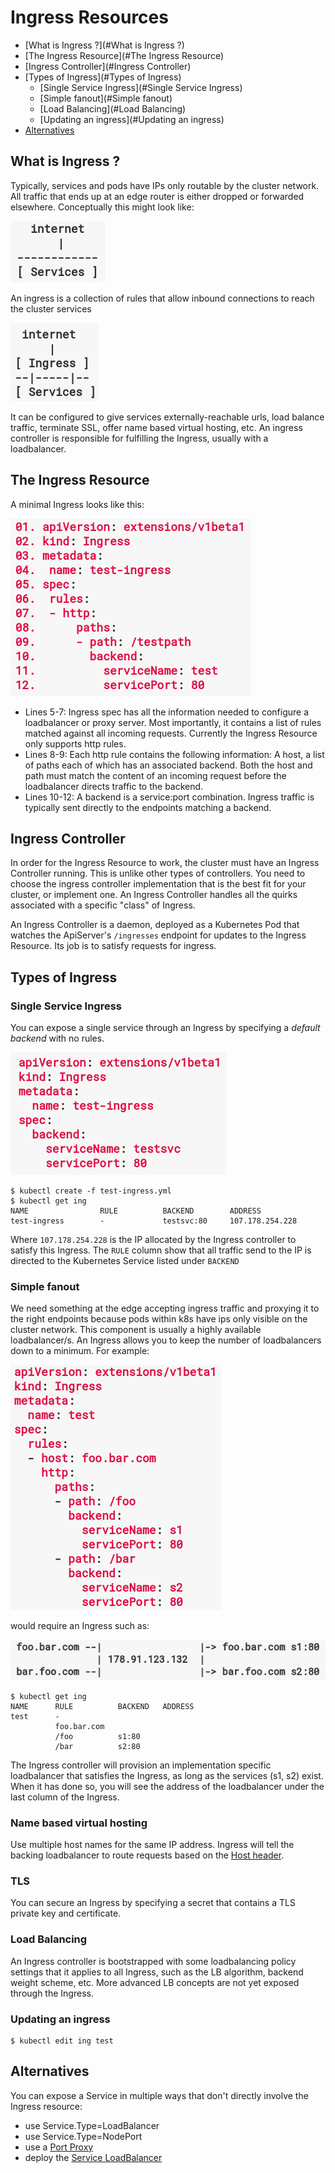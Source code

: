 # Ingress Resources

- [What is Ingress ?](#What is Ingress ?)
- [The Ingress Resource](#The Ingress Resource)
- [Ingress Controller](#Ingress Controller)
- [Types of Ingress](#Types of Ingress)
  - [Single Service Ingress](#Single Service Ingress)
  - [Simple fanout](#Simple fanout)
  - [Load Balancing](#Load Balancing)
  - [Updating an ingress](#Updating an ingress)
- [Alternatives](#Alternatives)

## What is Ingress ?
Typically, services and pods have IPs only routable by the cluster network. All traffic that ends up at an edge router is either dropped or forwarded elsewhere. Conceptually this might look like:

![ingress1](images/ingress1.png)

An ingress is a collection of rules that allow inbound connections to reach the cluster services

![ingress2](images/ingress2.png)

It can be configured to give services externally-reachable urls, load balance traffic,  terminate SSL, offer name based virtual hosting, etc. An ingress controller is responsible for fulfilling the Ingress, usually with a loadbalancer.

## The Ingress Resource
A minimal Ingress looks like this:

![ingress3](images/ingress3.png)

- Lines 5-7: Ingress spec has all the information needed to configure a loadbalancer or proxy server. Most importantly, it contains a list of rules matched against all incoming requests. Currently the Ingress Resource only supports http rules.
- Lines 8-9: Each http rule contains the following information: A host, a list of paths each of which has an associated backend. Both the host and path must match the content of an incoming request before the loadbalancer directs traffic to the backend.
- Lines 10-12: A backend is a service:port combination. Ingress traffic is typically sent directly to the endpoints matching a backend.

## Ingress Controller
In order for the Ingress Resource to work, the cluster must have an Ingress Controller running. This is unlike other types of controllers. You need to choose the ingress controller implementation that is the best fit for your cluster, or implement one. An Ingress Controller handles all the quirks associated with a specific "class" of Ingress.

An Ingress Controller is a daemon, deployed as a Kubernetes Pod that watches the ApiServer's `/ingresses` endpoint for updates to the Ingress Resource. Its job is to satisfy requests for ingress.

## Types of Ingress

### Single Service Ingress
You can expose a single service through an Ingress by specifying a *default backend* with no rules.

![ingress4](images/ingress4.png)

```console
$ kubectl create -f test-ingress.yml
$ kubectl get ing
NAME                RULE          BACKEND        ADDRESS
test-ingress        -             testsvc:80     107.178.254.228
```
Where `107.178.254.228` is the IP allocated by the Ingress controller to satisfy this Ingress. The `RULE` column show that all traffic send to the IP is directed to the Kubernetes Service listed under `BACKEND`

### Simple fanout
We need something at the edge accepting ingress traffic and proxying it to the right endpoints because pods within k8s have ips only visible on the cluster network. This component is usually a highly available loadbalancer/s. An Ingress allows you to keep the number of loadbalancers down to a minimum. For example:

![ingress5](images/ingress5.png)

would require an Ingress such as:

![ingress6](images/ingress6.png)

```console
$ kubectl get ing
NAME      RULE          BACKEND   ADDRESS
test      -
          foo.bar.com
          /foo          s1:80
          /bar          s2:80
```

The Ingress controller will provision an implementation specific loadbalancer that satisfies the Ingress, as long as the services (s1, s2) exist. When it has done so, you will see the address of the loadbalancer under the last column of the Ingress.

### Name based virtual hosting
Use multiple host names for the same IP address. Ingress will tell the backing loadbalancer to route requests based on the [Host header](https://tools.ietf.org/html/rfc7230#section-5.4).

### TLS
You can secure an Ingress by specifying a secret that contains a TLS private key and certificate.

### Load Balancing
An Ingress controller is bootstrapped with some loadbalancing policy settings that it applies to all Ingress, such as the LB algorithm, backend weight scheme, etc. More advanced LB concepts are not yet exposed through the Ingress.

### Updating an ingress
```console
$ kubectl edit ing test
```

## Alternatives
You can expose a Service in multiple ways that don't directly involve the Ingress resource:
- use Service.Type=LoadBalancer
- use Service.Type=NodePort
- use a [Port Proxy](https://github.com/kubernetes/contrib/tree/master/for-demos/proxy-to-service)
- deploy the [Service LoadBalancer](https://github.com/kubernetes/contrib/tree/master/service-loadbalancer)
